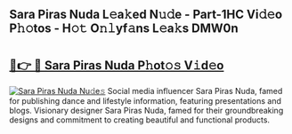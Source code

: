 ## Sara Piras Nuda L𝚎a𝚔ed N𝚞𝚍e - Part-1HC Vi𝚍𝚎o P𝚑𝚘tos - H𝚘𝚝 O𝚗𝚕yf𝚊ns L𝚎a𝚔s DMW0n

# <h2><a href="http://kfak14c.oniu.top/?m=Sara+Piras+Nuda">🔗👉 🔴 Sara Piras Nuda P𝚑ot𝚘𝚜 V𝚒d𝚎o</a></h2>

[![Sara Piras Nuda Nu𝚍e𝚜](https://i.imgur.com/0qMVB7G.gif)](http://kfak14c.oniu.top/?m=Sara+Piras+Nuda)
Social media influencer Sara Piras Nuda, famed for publishing dance and lifestyle information, featuring presentations and blogs. Visionary designer Sara Piras Nuda, famed for their groundbreaking designs and commitment to creating beautiful and functional products.  
